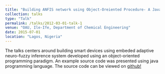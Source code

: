 ```yaml
---
title: "Building ANFIS network using Object-Oreiented Procedure- A Java Example"
collection: talks
type: "Talk"
permalink: /talks/2012-03-01-talk-1
venue: "OAU, Ile-Ife, Department of Chemical Engineering"
date: 2015-07-01
location: "Lagos, Nigeria"
---
```


The talks centers around  building smart devices using embeded adaptive neuro-fuzzy inference system developed using an object-oriented programming paradigm. An example source code was presented using java programming language. The source code can be viewed on [github!](https://github.com/ofspain/)

